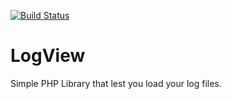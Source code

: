 [![Build Status](https://travis-ci.org/gayanhewa/LogView.svg?branch=master)](https://travis-ci.org/gayanhewa/LogView)

LogView
========

Simple PHP Library that lest you load your log files.




